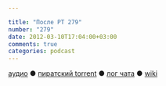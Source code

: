 ```yaml
---

title: "После РТ 279"
number: "279"
date: 2012-03-10T17:04:00+03:00
comments: true
categories: podcast
---
```

[аудио](http://cdn.radio-t.com/rt279post.mp3) ● [пиратский torrent](http://pirates.radio-t.com/torrents/rt279post.mp3.torrent) ● [лог чата](http://chat.radio-t.com/logs/radio-t-279.html) ● [wiki](http://wiki.radio-t.com/%D0%9F%D0%BE%D1%81%D0%BB%D0%B5_%D0%A0%D0%A2_279)<audio src="http://cdn.radio-t.com/rt279post.mp3" preload="none">
